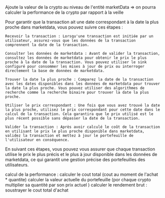 Ajoute la valeur de la crypto au niveau de l'entité marketData 
=> on pourra calculer la performance de la crypto par rapport à la veille 

Pour garantir que la transaction ait une date correspondant à la date la plus proche dans marketdata, vous pouvez suivre ces étapes :

    Recevoir la transaction : Lorsqu'une transaction est initiée par un utilisateur, assurez-vous que les données de la transaction comprennent la date de la transaction.

    Consulter les données de marketdata : Avant de valider la transaction, consultez les données de marketdata pour obtenir le prix le plus proche à la date de la transaction. Vous pouvez utiliser le sink configuré pour consommer les mises à jour de prix ou interroger directement la base de données de marketdata.

    Trouver la date la plus proche : Comparez la date de la transaction avec les dates disponibles dans les données de marketdata pour trouver la date la plus proche. Vous pouvez utiliser des algorithmes de recherche comme la recherche binaire pour trouver la date la plus proche.

    Utiliser le prix correspondant : Une fois que vous avez trouvé la date la plus proche, utilisez le prix correspondant pour cette date dans le calcul de la transaction. Cela garantira que le prix utilisé est le plus récent possible sans dépasser la date de la transaction.

    Valider la transaction : Après avoir calculé le coût de la transaction en utilisant le prix le plus proche disponible dans marketdata, validez la transaction et mettez à jour le portefeuille de l'utilisateur en conséquence.

En suivant ces étapes, vous pouvez vous assurer que chaque transaction utilise le prix le plus précis et le plus à jour disponible dans les données de marketdata, ce qui garantit une gestion précise des portefeuilles des utilisateurs.

calcul de la performance : calculer le cout total (cout au moment de l'achat * quantite)
calculer la valeur actuelle du portefeuille (por chaque crypto multiplier sa quantité par son prix actuel )
calculer le rendement brut : soustrayer le cout total d'achat 